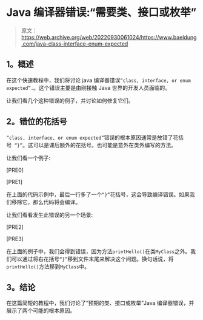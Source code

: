 # Java 编译器错误:“需要类、接口或枚举”

> 原文：<https://web.archive.org/web/20220930061024/https://www.baeldung.com/java-class-interface-enum-expected>

## **1。概述**

在这个快速教程中，我们将讨论 java 编译器错误`“class, interface, or enum expected”.`。这个错误主要是由刚接触 Java 世界的开发人员面临的。

让我们看几个这种错误的例子，并讨论如何修复它们。

## **2。错位的花括号**

`“class, interface, or enum expected”`错误的根本原因通常是放错了花括号` “}”`。这可以是课后额外的花括号。也可能是意外在类外编写的方法。

让我们看一个例子:

[PRE0]

[PRE1]

在上面的代码示例中，最后一行多了一个`“}”`花括号，这会导致编译错误。如果我们移除它，那么代码将会编译。

让我们看看发生此错误的另一个场景:

[PRE2]

[PRE3]

在上面的例子中，我们会得到错误，因为方法`printHello()`在类`MyClass`之外。我们可以通过将右花括号`“}”`移到文件末尾来解决这个问题。换句话说，将`printHello()`方法移到`MyClass`中。

## **3。结论**

在这篇简短的教程中，我们讨论了“预期的类、接口或枚举”Java 编译器错误，并展示了两个可能的根本原因。